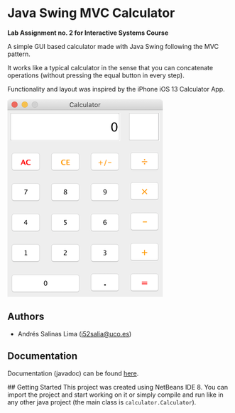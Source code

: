 # Java Swing MVC Calculator

**Lab Assignment no. 2 for Interactive Systems Course**

A simple GUI based calculator made with Java Swing following the MVC pattern.

It works like a typical calculator in the sense that you can concatenate operations (without pressing the equal button in every step).

Functionality and layout was inspired by the iPhone iOS 13 Calculator App.

![Image of the calculator running on MacOS](docs/images/CalculatorMacGUI.png)


## Authors
* Andrés Salinas Lima ([i52salia@uco.es](mailto:i52salia@uco.es))


## Documentation
Documentation (javadoc) can be found [here](https://andressalinas97.github.io/Java-Swing-MVC-Calculator/javadoc/).


## Getting Started
This project was created using NetBeans IDE 8. You can import the project and start working on it or simply compile and run like in any other java project (the main class is `calculator.Calculator`).